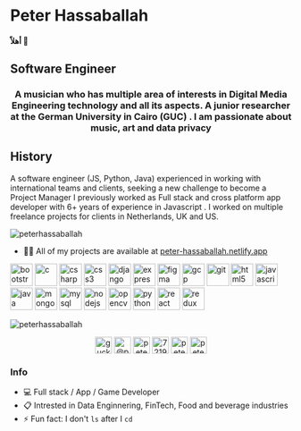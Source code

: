 # Peter Hassaballah
#### أهلاً 👋
<h2> Software Engineer </h2>
<h3 align="center">A musician who has multiple area of interests in Digital Media Engineering technology and all its aspects. A junior researcher at the German University in Cairo (GUC) . I am passionate about music, art and data privacy</h3>

## History
<p>A software engineer (JS, Python, Java) experienced in working with international teams and clients, seeking a new challenge to become a
Project Manager
I previously worked as Full stack and cross platform app developer with 6+ years of experience in Javascript .
I worked on multiple freelance projects for clients in Netherlands, UK and US. </p>
<p align="left"> <img src="https://komarev.com/ghpvc/?username=peterhassaballah" alt="peterhassaballah" /> </p>

- 👨‍💻 All of my projects are available at [peter-hassaballah.netlify.app](peter-hassaballah.netlify.app)

<p align="left">
  
  <img src="https://cdn.jsdelivr.net/gh/devicons/devicon/icons/bootstrap/bootstrap-original.svg" alt="bootstrap" width="40" height="40"/> 
  <img src="https://cdn.jsdelivr.net/gh/devicons/devicon/icons/c/c-original.svg" alt="c" width="40" height="40"/> 
  <img src="https://cdn.jsdelivr.net/gh/devicons/devicon/icons/csharp/csharp-original.svg" alt="csharp" width="40" height="40"/> 
  <img src="https://cdn.jsdelivr.net/gh/devicons/devicon/icons/css3/css3-plain.svg"  alt="css3" width="40" height="40"/> 
  <img src="https://cdn.jsdelivr.net/gh/devicons/devicon/icons/django/django-plain-wordmark.svg" alt="django" width="40" height="40"/> 
  <img src="https://cdn.jsdelivr.net/gh/devicons/devicon/icons/express/express-original-wordmark.svg" alt="express" width="40" height="40"/> 
  <img src="https://www.vectorlogo.zone/logos/figma/figma-icon.svg" alt="figma" width="40" height="40"/> 
  <img src="https://www.vectorlogo.zone/logos/google_cloud/google_cloud-icon.svg" alt="gcp" width="40" height="40"/> 
  <img src="https://www.vectorlogo.zone/logos/git-scm/git-scm-icon.svg" alt="git" width="40" height="40"/> 
  <img src="https://cdn.jsdelivr.net/gh/devicons/devicon/icons/html5/html5-original.svg" alt="html5" width="40" height="40"/> 
  <img src="https://cdn.jsdelivr.net/gh/devicons/devicon/icons/javascript/javascript-original.svg" alt="javascript" width="40" height="40"/> 
  <img src="https://cdn.jsdelivr.net/gh/devicons/devicon/icons/java/java-original.svg" alt="java" width="40" height="40"/> 
  <img src="https://cdn.jsdelivr.net/gh/devicons/devicon/icons/mongodb/mongodb-original-wordmark.svg" alt="mongodb" width="40" height="40"/>
  <img src="https://cdn.jsdelivr.net/gh/devicons/devicon/icons/mysql/mysql-plain-wordmark.svg" alt="mysql" width="40" height="40"/> 
  <img src="https://cdn.jsdelivr.net/gh/devicons/devicon/icons/nodejs/nodejs-original.svg" alt="nodejs" width="40" height="40"/> 
  <img src="https://www.vectorlogo.zone/logos/opencv/opencv-icon.svg" alt="opencv" width="40" height="40"/> 
  <img src="https://cdn.jsdelivr.net/gh/devicons/devicon/icons/python/python-original.svg" alt="python" width="40" height="40"/> 
  <img src="https://cdn.jsdelivr.net/gh/devicons/devicon/icons/react/react-original.svg" alt="react" width="40" height="40"/> 
  <img src="https://cdn.jsdelivr.net/gh/devicons/devicon/icons/redux/redux-original.svg" alt="redux" width="40" height="40"/></p>
  <img align="center" src="https://github-readme-stats.vercel.app/api/top-langs/?username=peterhassaballah&layout=compact&hide=html" alt="peterhassaballah" />

<p align="center">
<a href="https://codepen.io/guckoder" target="blank"><img align="center" src="https://cdn.jsdelivr.net/npm/simple-icons@3.0.1/icons/codepen.svg" alt="guckoder" height="30" width="30" /></a>
<a href="https://twitter.com/@peter2882" target="blank"><img align="center" src="https://cdn.jsdelivr.net/npm/simple-icons@3.0.1/icons/twitter.svg" alt="@peter2882" height="30" width="30" /></a>
<a href="https://linkedin.com/in/peter-hassaballah" target="blank"><img align="center" src="https://cdn.jsdelivr.net/npm/simple-icons@3.0.1/icons/linkedin.svg" alt="peter-hassaballah" height="30" width="30" /></a>
<a href="https://stackoverflow.com/users/7219733" target="blank"><img align="center" src="https://cdn.jsdelivr.net/npm/simple-icons@3.0.1/icons/stackoverflow.svg" alt="7219733" height="30" width="30" /></a>
<a href="https://kaggle.com/peterhassaballah" target="blank"><img align="center" src="https://cdn.jsdelivr.net/npm/simple-icons@3.0.1/icons/kaggle.svg" alt="peterhassaballah" height="30" width="30" /></a>
<a href="https://www.behance.net/peterhassaballah" target="blank"><img align="center" src="https://cdn.jsdelivr.net/npm/simple-icons@3.0.1/icons/behance.svg" alt="peterhassaballah" height="30" width="30" /></a>
</p>

### Info

- :computer: Full stack / App / Game Developer
- :clipboard: Intrested in Data Enginnering, FinTech, Food and beverage industries
- ⚡ Fun fact: I don't `ls` after I `cd`

